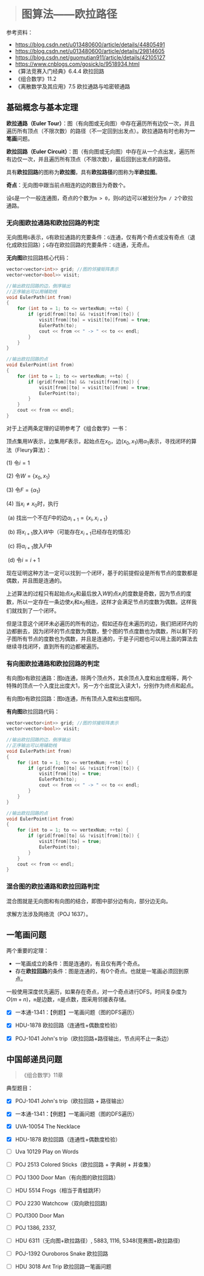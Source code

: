 > # 图算法——欧拉路径

参考资料：

* https://blog.csdn.net/u013480600/article/details/44805491
* https://blog.csdn.net/u013480600/article/details/29814605
* https://blog.csdn.net/guomutian911/article/details/42105127
* https://www.cnblogs.com/gosick/p/9518934.html
* 《算法竞赛入门经典》6.4.4 欧拉回路
* 《组合数学》11.2
* 《离散数学及其应用》7.5 欧拉通路与哈密顿通路

## 基础概念与基本定理

**欧拉通路（Euler Tour）**：图（有向图或无向图）中存在遍历所有边仅一次，并且遍历所有顶点（不限次数）的路径（不一定回到出发点）。欧拉通路有时也称为**一笔画**问题。

**欧拉回路（Euler Circuit）**：图（有向图或无向图）中存在从一个点出发，遍历所有边仅一次，并且遍历所有顶点（不限次数），最后回到出发点的路径。

具有**欧拉回路**的图称为**欧拉图**，具有**欧拉路径**的图称为**半欧拉图**。

**奇点**：无向图中跟当前点相连的边的数目为奇数个。

设`G`是一个一般连通图，奇点的个数为`m > 0`，则`G`的边可以被划分为`m / 2`个欧拉通路。

### 无向图欧拉通路和欧拉回路的判定

无向图用`G`表示，`G`有欧拉通路的充要条件：`G`连通，仅有两个奇点或没有奇点（退化成欧拉回路）；`G`存在欧拉回路的充要条件：`G`连通，无奇点。

**无向图**欧拉回路核心代码：

```c++
vector<vector<int>> grid; //图的邻接矩阵表示
vector<vector<bool>> visit;

//输出欧拉回路的边，倒序输出
//正序输出可以用辅助栈
void EulerPath(int from)
{
	for (int to = 1; to <= vertexNum; ++to) {
		if (grid[from][to] && !visit[from][to]) {
			visit[from][to] = visit[to][from] = true;
			EulerPath(to);
			cout << from << " -> " << to << endl;
		}
	}
}

//输出欧拉回路的点
void EulerPoint(int from)
{
	for (int to = 1; to <= vertexNum; ++to) {
		if (grid[from][to] && !visit[from][to]) {
			visit[from][to] = visit[to][from] = true;
			EulerPoint(to);
		}
	}
	cout << from << endl;
}
```


对于上述两条定理的证明参考了《组合数学》一书：

顶点集用$W$表示，边集用$F$表示，起始点在$x_0$，边$(x_0, x_1)$用$\alpha_1$表示，寻找闭环的算法（Fleury算法）：

(1) 令$i = 1$

(2) 令$W=\{x_0, x_1 \}$

(3) 令$F = \{\alpha_1\}$

(4) 当$x_i \neq x_0$时，执行

​	(a) 找出一个不在$F$中的边$\alpha_{i+1} = \{x_i, x_{i+1}\}$

​	(b) 将$x_{i+1}$放入$W$中（可能存在$x_{i+1}$已经存在的情况）

​	(c) 将$\alpha_{i+1}$放入$F$中

​	(d) 令$i = i + 1$

现在证明这种方法一定可以找到一个闭环，基于的前提假设是所有节点的度数都是偶数，并且图是连通的。

上述算法的过程只有起始点$x_0$和最后放入$W$的点$x_i$的度数是奇数，因为节点的度数，所以一定存在一条边使$x_{i}$和$x_0$相连，这样才会满足节点的度数为偶数。这样我们就找到了一个闭环。

但是注意这个闭环未必遍历的所有的边，假如还存在未遍历的边，我们把闭环内的边都删去，因为闭环的节点度数为偶数，整个图的节点度数也为偶数，所以剩下的子图所有节点的度数也为偶数，并且是连通的，于是子问题也可以用上面的算法去继续寻找闭环，直到所有的边都被遍历。



### 有向图欧拉通路和欧拉回路的判定

有向图`D`有欧拉通路：图`D`连通，除两个顶点外，其余顶点入度和出度相等，两个特殊的顶点一个入度比出度大1，另一方个出度比入读大1，分别作为终点和起点。

有向图`D`有欧拉回路：图`D`连通，所有顶点入度和出度相同。



**有向图**欧拉回路代码：

```c++
vector<vector<int>> grid; //图的邻接矩阵表示
vector<vector<bool>> visit;

//输出欧拉回路的边，倒序输出
//正序输出可以用辅助栈
void EulerPath(int from)
{
	for (int to = 1; to <= vertexNum; ++to) {
		if (grid[from][to] && !visit[from][to]) {
			visit[from][to] = true;
			EulerPath(to);
			cout << from << " -> " << to << endl;
		}
	}
}

//输出欧拉回路的点
void EulerPoint(int from)
{
	for (int to = 1; to <= vertexNum; ++to) {
		if (grid[from][to] && !visit[from][to]) {
			visit[from][to] = true;
			EulerPoint(to);
		}
	}
	cout << from << endl;
}
```







### 混合图的欧拉通路和欧拉回路判定

混合图就是无向图和有向图的结合，即图中部分边有向，部分边无向。

求解方法涉及网络流（POJ 1637）。











## 一笔画问题

两个重要的定理：

* 一笔画成立的条件：图是连通的，有且仅有两个奇点。
* 存在**欧拉回路**的条件：图是连通的，有0个奇点。也就是一笔画必须回到原点。

一般使用深度优先遍历，如果存在奇点，对一个奇点进行DFS，时间复杂度为$O(m+n)$，`m`是边数，`n`是点数，图采用邻接表存储。

- [x] 一本通-1341：【例题】一笔画问题（图的DFS遍历）
- [x] HDU-1878 欧拉回路（连通性+偶数度检验）
- [x] POJ-1041 John's trip（欧拉回路+路径输出，节点间不止一条边）





## 中国邮递员问题

> 《组合数学》11章





典型题目：

- [x] POJ-1041 John's trip（欧拉回路 + 路径输出）
- [x] 一本通-1341：【例题】一笔画问题（图的DFS遍历）
- [x] UVA-10054 The Necklace
- [x] HDU-1878 欧拉回路（连通性+偶数度检验）
- [ ] Uva 10129 Play on Words
- [ ] POJ 2513 Colored Sticks（欧拉回路 + 字典树 + 并查集）
- [ ] POJ 1300 Door Man（有向图的欧拉回路）
- [ ] HDU 5514  Frogs（相当于青蛙跳环）

- [ ] POJ 2230 Watchcow（双向欧拉回路)
- [ ] POJ1300 Door Man
- [ ] POJ 1386, 2337, 
- [ ] HDU 6311（无向图+欧拉路径）, 5883, 1116, 5348(竞赛图+欧拉路径) 
- [ ] POJ-1392 Ouroboros Snake 欧拉回路
- [ ] HDU 3018 Ant Trip 欧拉回路一笔画问题